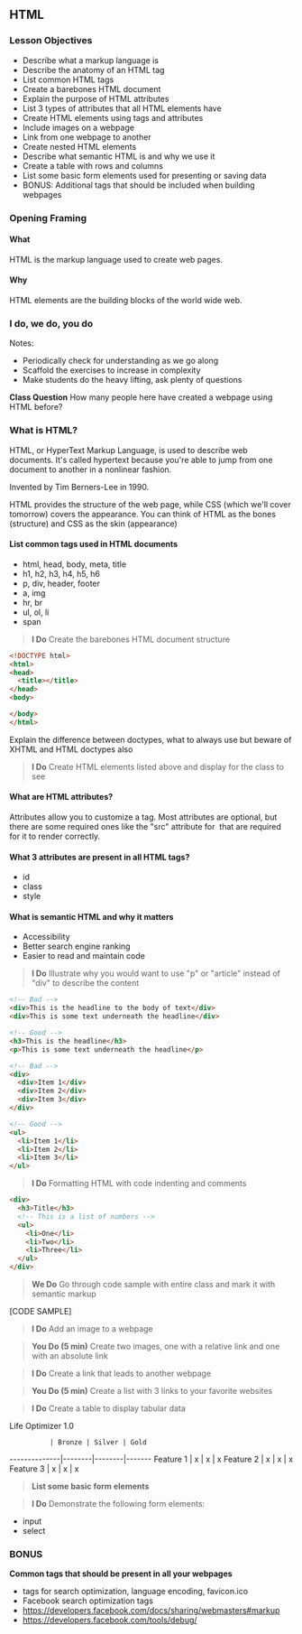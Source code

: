 ## HTML

### Lesson Objectives

* Describe what a markup language is
* Describe the anatomy of an HTML tag 
* List common HTML tags
* Create a barebones HTML document 
* Explain the purpose of HTML attributes
* List 3 types of attributes that all HTML elements have 
* Create HTML elements using tags and attributes
* Include images on a webpage
* Link from one webpage to another
* Create nested HTML elements
* Describe what semantic HTML is and why we use it
* Create a table with rows and columns 
* List some basic form elements used for presenting or saving data
* BONUS: Additional tags that should be included when building webpages

### Opening Framing

#### What
HTML is the markup language used to create web pages.

#### Why
HTML elements are the building blocks of the world wide web.

### I do, we do, you do
Notes: 
* Periodically check for understanding as we go along
* Scaffold the exercises to increase in complexity
* Make students do the heavy lifting, ask plenty of questions

**Class Question** 
How many people here have created a webpage using HTML before? 

### What is HTML? 

HTML, or HyperText Markup Language, is used to describe web documents. It's called hypertext because you're able to jump from one document to another in a nonlinear fashion. 

Invented by Tim Berners-Lee in 1990. 

HTML provides the structure of the web page, while CSS (which we'll cover tomorrow) covers the appearance. You can think of HTML as the bones (structure) and CSS as the skin (appearance) 

#### List common tags used in HTML documents 

* html, head, body, meta, title
* h1, h2, h3, h4, h5, h6
* p, div, header, footer
* a, img
* hr, br
* ul, ol, li
* span

> **I Do** Create the barebones HTML document structure 

```HTML
<!DOCTYPE html>
<html>
<head>
  <title></title>
</head>
<body>

</body>
</html>
```

Explain the difference between doctypes, what to always use but beware of XHTML and HTML doctypes also

> **I Do** Create HTML elements listed above and display for the class to see

#### What are HTML attributes? 

Attributes allow you to customize a tag. Most attributes are optional, but there are some required ones like the "src" attribute for <img> that are required for it to render correctly. 

#### What 3 attributes are present in all HTML tags? 

* id
* class
* style

#### What is semantic HTML and why it matters

* Accessibility
* Better search engine ranking
* Easier to read and maintain code 

> **I Do** Illustrate why you would want to use "p" or "article" instead of "div" to describe the content

```HTML
<!-- Bad -->
<div>This is the headline to the body of text</div>
<div>This is some text underneath the headline</div>

<!-- Good -->
<h3>This is the headline</h3>
<p>This is some text underneath the headline</p>
```

```HTML
<!-- Bad -->
<div>
  <div>Item 1</div>
  <div>Item 2</div>
  <div>Item 3</div>
</div>

<!-- Good -->
<ul>
  <li>Item 1</li>
  <li>Item 2</li>
  <li>Item 3</li>
</ul>
```

> **I Do** Formatting HTML with code indenting and comments 

```HTML
<div>
  <h3>Title</h3>
  <!-- This is a list of numbers -->
  <ul>
    <li>One</li>
    <li>Two</li>
    <li>Three</li>
  </ul>
</div>
```

> **We Do** Go through code sample with entire class and mark it with semantic markup 

[CODE SAMPLE]



> **I Do** Add an image to a webpage 

> **You Do (5 min)** Create two images, one with a relative link and one with an absolute link

> **I Do** Create a link that leads to another webpage

> **You Do (5 min)** Create a list with 3 links to your favorite websites

> **I Do** Create a table to display tabular data

Life Optimizer 1.0

              | Bronze | Silver | Gold
--------------|--------|--------|-------
Feature 1     | x      | x      | x
Feature 2     | x      | x      | x
Feature 3     | x      | x      | x

> **List some basic form elements**

> **I Do** Demonstrate the following form elements: 

* input
* select

### BONUS

**Common tags that should be present in all your webpages**

* <meta> tags for search optimization, language encoding, favicon.ico
* Facebook search optimization tags 
* https://developers.facebook.com/docs/sharing/webmasters#markup
* https://developers.facebook.com/tools/debug/



